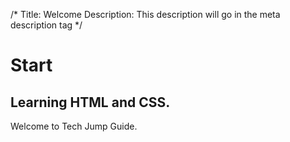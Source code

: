 /*
Title: Welcome
Description: This description will go in the meta description tag
*/

# Start

## Learning HTML and CSS.

Welcome to Tech Jump Guide.
